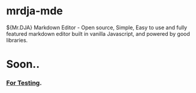 # mrdja-mde
${Mr.DJA} Markdown Editor - Open source, Simple, Easy to use and fully featured markdown editor built in vanilla Javascript, and powered by good libraries.
# Soon..
### [For Testing](https://imrdjai.github.io/mrdja-mde/?version=).
